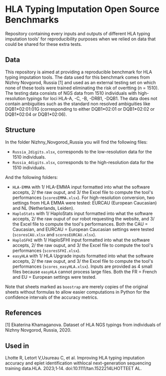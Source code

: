 # HLA Typing Imputation Open Source Benchmarks
Repository containing every inputs and outputs of different HLA typing imputation tools' for 
reproducibility purposes when we relied on data that could be shared for these extra tests.

## Data
This repository is aimed at providing a reproducible benchmark for HLA typing imputation tools. The data
used for this benchmark comes from Nizhny Novgorod, Russia [1] and used as an external testing set on which
none of these tools were trained eliminating the risk of overtting (n = 1510). The testing data consists of NGS
data from 1510 individuals with high-resolution typings for loci HLA-A, -C, -B, -DRB1, -DQB1. The data does not contain
ambiguities such as the standard non resolved ambiguities like DQB1\*02:01:01G (corresponding to either DQB1\*02:01 or 
DQB1\*02:02 or DQB1\*02:04 or DQB1\*02:06). 

## Structure
In the folder Nizhny_Novgorod_Russia you will find the following files:

- `Russia_2digits.xlsx`, corresponds to the low-resolution data for the 1510 individuals.
- `Russia_4digits.xlsx`, corresponds to the high-resolution data for the 1510 individuals.


And the following folders:

- `HLA-EMMA` with 1/ HLA-EMMA input formatted into what the software accepts, 2/ the raw ouput, and 3/ the Excel file to
compute the tool's performances (`scoresEMMA.xlsx`). For high-resolution conversion, two settings from HLA EMMA were 
tested: EURCAU (European Caucasian) and NL (Netherlands, Leiden).
- `HaploStats` with 1/ HaploStats input formatted into what the software accepts, 2/ the raw ouput of our robot requesting
the website, and 3/ the Excel file to compute the tool's performances. Both the CAU = Caucasian, and EURCAU = European 
Caucasian settings were tested (`scoresCAU.xlsx` and `scoresEURCAU.xlsx`).
- `HaploSFHI` with 1/ HaploSFHI input formatted into what the software accepts, 2/ the raw ouput, and 3/ the Excel file to
compute the tool's performances (`scoresSFHI.xlsx`).
- `easyHLA` with 1/ HLA Upgrade inputs formatted into what the software accepts, 2/ the raw ouput, and 3/ the Excel file to
compute the tool's performances (`scores_easyHLA.xlsx`). Inputs are provided as 4 small files because `easyHLA` cannot
process large files. Both the FR = French and EU = European settings were tested.

Note that sheets marked as `boostrap` are merely copies of the original sheets without formulas to allow easier 
computations in Python for the confidence intervals of the accuracy metrics.

## References
[1] Ekaterina Khamaganova. Dataset of HLA NGS typings from individuals of Nizhny Novgorod, Russia, 2020.

## Used in
Lhotte R, Letort V,Usureau C, et al. Improving HLA typing imputation accuracy and eplet identification withlocal next-generation sequencing training data.HLA. 2023;1‐14. doi:10.1111/tan.1522214LHOTTEET AL.

